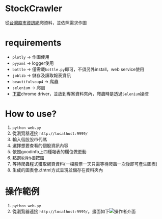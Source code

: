 # StockCrawler
從[台灣股市資訊網](https://goodinfo.tw/StockInfo/index.asp)爬資料，並依照需求作圖

# requirements
+ `plotly` -> 作圖使用
+ `pyyaml` -> logger使用
+ `bottle` -> 僅需載`bottle.py`即可，不須另外install，web service使用
+ `joblib` -> 儲存及讀取報表資訊
+ `beautifulsoup4` -> 爬蟲
+ `selenium` -> 爬蟲
+ [下載](https://chromedriver.chromium.org/downloads)chrome driver，並放到專案資料夾內，爬蟲時是透過`Selenium`操控

# How to use?
1. `python web.py`
2. 從瀏覽器連接 `http://localhost:9999/`
3. 輸入個股股市代碼
4. 選擇想要查看的個股資訊內容
5. 依照goodinfo上四種報表的欄位做更動
6. 點選`取得作圖`按鈕
7. 等待爬蟲程式獲取網頁資料(一檔股票一天只需等待爬蟲一次後即可產生圖表)
8. 生成的圖表會以html方式呈現並儲存在資料夾內

# 操作範例
1. `python web.py`
2. 從瀏覽器連接 `http://localhost:9999/`，畫面如下![操作者介面](/fig_source/init_screen.png)
